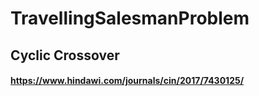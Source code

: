 # TravellingSalesmanProblem

## Cyclic Crossover
#### https://www.hindawi.com/journals/cin/2017/7430125/